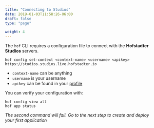 ```yaml
---
title: "Connecting to Studios"
date: 2019-01-03T11:58:26-06:00
draft: false
type: "page"

weight: 4
---
```


The `hof` CLI requires a configuration file to
connect with the __Hofstadter Studios__ servers.

```
hof config set-context <context-name> <username> <apikey> https://studios.studios.live.hofstadter.io
```

- `context-name` can be anything
- `username` is your username
- `apikey` can be found in your [profile](https://studios.studios.live.hofstadter.io/profile)


You can verify your configuration with:

```
hof config view all
hof app status
```

_The second command will fail. Go to the next step to create and deploy your first application_
